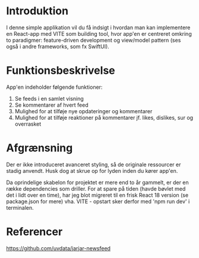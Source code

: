 # Introduktion
I denne simple applikation vil du få indsigt i hvordan man kan implementere en React-app med VITE som building tool, hvor app'en er centreret omkring to paradigmer: feature-driven development og view/model pattern (ses også i andre frameworks, som fx SwiftUI).

# Funktionsbeskrivelse
App'en indeholder følgende funktioner:
1. Se feeds i en samlet visning
2. Se kommentarer af hvert feed
3. Mulighed for at tilføje nye opdateringer og kommentarer
4. Mulighed for at tilføje reaktioner på kommentarer jf. likes, dislikes, sur og overrasket

# Afgrænsning
Der er ikke introduceret avanceret styling, så de originale ressourcer er stadig anvendt. Husk dog at skrue op for lyden inden du kører app'en.

Da oprindelige skabelon for projektet er mere end to år gammelt, er der en række dependencies som driller. For at spare på tiden (havde bøvlet med det i lidt over en time), har jeg blot migreret til en frisk React 18 version (se package.json for mere) vha. VITE - opstart sker derfor med 'npm run dev' i terminalen.

# Referencer
https://github.com/uvdata/jarjar-newsfeed
